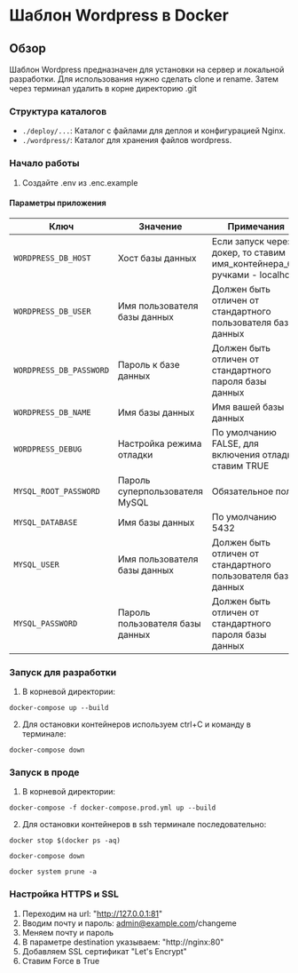 # Шаблон Wordpress в Docker

## Обзор

Шаблон Wordpress предназначен для установки на сервер и локальной разработки. Для использования нужно сделать clone и
rename. Затем через терминал удалить в корне директорию .git

### Структура каталогов

- `./deploy/...`: Каталог с файлами для деплоя и конфигурацией Nginx.
- `./wordpress/`: Каталог для хранения файлов wordpress.

### Начало работы

1. Создайте .env из .enc.example

#### Параметры приложения

| Ключ                    | Значение                        | Примечания                                                                |
|-------------------------|---------------------------------|---------------------------------------------------------------------------|
| `WORDPRESS_DB_HOST`     | Хост базы данных                | Если запуск через докер, то ставим имя_контейнера_бд, ручками - localhost |
| `WORDPRESS_DB_USER`     | Имя пользователя базы данных    | Должен быть отличен от стандартного пользователя базы данных              |
| `WORDPRESS_DB_PASSWORD` | Пароль к базе данных            | Должен быть отличен от стандартного пароля базы данных                    |
| `WORDPRESS_DB_NAME`     | Имя базы данных                 | Имя вашей базы данных                                                     |
| `WORDPRESS_DEBUG`       | Настройка режима отладки        | По умолчанию FALSE, для включения отладки ставим TRUE                     |
| `MYSQL_ROOT_PASSWORD`   | Пароль суперпользователя MySQL  | Обязательное поле                                                         |
| `MYSQL_DATABASE`        | Имя базы данных                 | По умолчанию 5432                                                         |
| `MYSQL_USER`            | Имя пользователя базы данных    | Должен быть отличен от стандартного пользователя базы данных              |
| `MYSQL_PASSWORD`        | Пароль пользователя базы данных | Должен быть отличен от стандартного пароля базы данных                    |

### Запуск для разработки

1. В корневой директории:

```shell
docker-compose up --build
```

2. Для остановки контейнеров используем ctrl+C и команду в терминале:

```shell
docker-compose down
```

### Запуск в проде

1. В корневой директории:

```shell
docker-compose -f docker-compose.prod.yml up --build
```

2. Для остановки контейнеров в ssh терминале последовательно:

```shell
docker stop $(docker ps -aq)
```

```shell
docker-compose down
```

```shell
docker system prune -a
```

### Настройка HTTPS и SSL

1. Переходим на url: "http://127.0.0.1:81"
2. Вводим почту и пароль: admin@example.com/changeme
3. Меняем почту и пароль
4. В параметре destination указываем: "http://nginx:80"
5. Добавляем SSL сертификат "Let's Encrypt"
6. Ставим Force в True